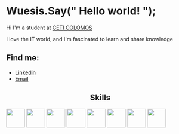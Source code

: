  
<h1 style="align-content: center;">Wuesis.Say(" Hello world! ");</h1>
<p>Hi I'm a student at <a href="https://www.colomos.ceti.mx/">CETI COLOMOS</a></p>
<p>I love the IT world, and I'm fascinated to learn and share knowledge</p>
<h2 style="align-content: center;">Find me:</h2>
<ul>
  <li><a href="https://www.linkedin.com/in/itsvan-moreno-6815941a0/">Linkedin</a></li>
  <li><a href="mailto:wuesis983@gmail.com">Email</a></li>
</ul>
<h2 style="text-align: center;">Skills </h2>
<p>
 <a> <img src="https://raw.githubusercontent.com/wuesis/wuesis/main/skills/c.png" height="50px" style="max-width:100%;"> </a>
 <a> <img src="https://raw.githubusercontent.com/wuesis/wuesis/main/skills/cpp.png" height="50px" style="max-width:100%;"> </a>
 <a> <img src="https://raw.githubusercontent.com/wuesis/wuesis/main/skills/vb.png" height="50px" style="max-width:100%;"> </a> 
 <a> <img src="https://raw.githubusercontent.com/wuesis/wuesis/main/skills/csharp.png" height="50px" style="max-width:100%;"> </a> 
 <a> <img src="https://raw.githubusercontent.com/wuesis/wuesis/main/skills/java.png" height="50px" style="max-width:100%;"> </a>
 <a> <img src="https://raw.githubusercontent.com/wuesis/wuesis/main/skills/typescript.png" height="50px" style="max-width:100%;"> </a>
 <a> <img src="https://raw.githubusercontent.com/wuesis/wuesis/main/skills/node.png" height="50px" style="max-width:100%;"> </a> 
  <a> <img src="https://raw.githubusercontent.com/wuesis/wuesis/main/skills/Angular.png" height="50px" style="max-width:100%;"> </a> 
</p>


